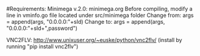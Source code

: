 #Requirements:
Minimega v.2.0: minimega.org
Before compiling, modify a line in vminfo.go file located under src/minimega folder
Change from: args = append(args, "0.0.0.0:"+sId)
Change to: args = append(args, "0.0.0.0:"+sId+",password")

VNC2FLV: http://www.unixuser.org/~euske/python/vnc2flv/ (install by running "pip install vnc2flv")
